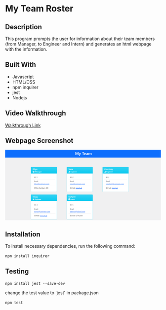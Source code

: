 # My Team Roster
  ## Description
  This program prompts the user for information about their team members (from Manager, to Engineer and Intern) and generates an html webpage with the information.

  ## Built With
  * Javascript
  * HTML/CSS
  * npm inquirer
  * jest
  * Nodejs

  ## Video Walkthrough
  [Walkthrough Link](https://watch.screencastify.com/v/QmwbPbgsI7VF4Vhj2sHa)

  ## Webpage Screenshot
  ![](./assets/images/screenshot.png)

  ## Installation
  To install necessary dependencies, run the following command:

  ```npm install inquirer```

  ## Testing

  ```npm install jest --save-dev```
  
  change the test value to 'jest' in package.json

  ```npm test```